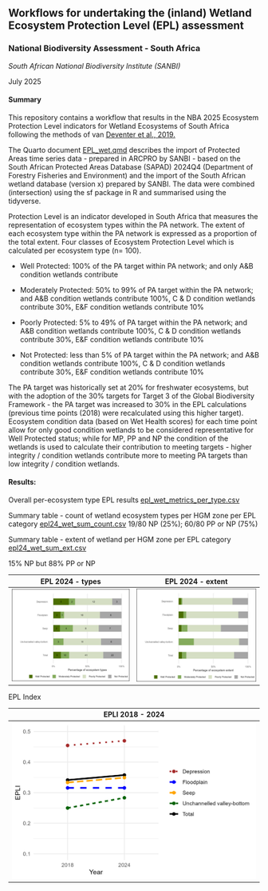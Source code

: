 ## **Workflows for undertaking the (inland) Wetland Ecosystem Protection Level (EPL) assessment**

### **National Biodiversity Assessment - South Africa**

*South African National Biodiversity Institute (SANBI)*

July 2025

#### **Summary**

This repository contains a workflow that results in the NBA 2025 Ecosystem Protection Level indicators for Wetland Ecosystems of South Africa following the methods of van [Deventer et al., 2019.](http://hdl.handle.net/20.500.12143/5847)

The Quarto document [EPL_wet.qmd](https://github.com/askowno/EPL_riv/blob/main/EPL_wet.qmd) describes the import of Protected Areas time series data - prepared in ARCPRO by SANBI - based on the South African Protected Areas Database (SAPAD) 2024Q4 (Department of Forestry Fisheries and Environment) and the import of the South African wetland database (version x) prepared by SANBI. The data were combined (intersection) using the sf package in R and summarised using the tidyverse.

Protection Level is an indicator developed in South Africa that measures the representation of ecosystem types within the PA network. The extent of each ecosystem type within the PA network is expressed as a proportion of the total extent. Four classes of Ecosystem Protection Level which is calculated per ecosystem type (n= 100).

-   Well Protected: 100% of the PA target within PA network; and only A&B condition wetlands contribute

-   Moderately Protected: 50% to 99% of PA target within the PA network; and A&B condition wetlands contribute 100%, C & D condition wetlands contribute 30%, E&F condition wetlands contribute 10%

-   Poorly Protected: 5% to 49% of PA target within the PA network; and A&B condition wetlands contribute 100%, C & D condition wetlands contribute 30%, E&F condition wetlands contribute 10%

-   Not Protected: less than 5% of PA target within the PA network; and A&B condition wetlands contribute 100%, C & D condition wetlands contribute 30%, E&F condition wetlands contribute 10%

The PA target was historically set at 20% for freshwater ecosystems, but with the adoption of the 30% targets for Target 3 of the Global Biodiversity Framework - the PA target was increased to 30% in the EPL calculations (previous time points (2018) were recalculated using this higher target). Ecosystem condition data (based on Wet Health scores) for each time point allow for only good condition wetlands to be considered representative for Well Protected status; while for MP, PP and NP the condition of the wetlands is used to calculate their contribution to meeting targets - higher integrity / condition wetlands contribute more to meeting PA targets than low integrity / condition wetlands.

#### **Results:**

Overall per-ecosystem type EPL results [epl_wet_metrics_per_type.csv](outputs/epl_wet_metrics_per_type.csv)

Summary table - count of wetland ecosystem types per HGM zone per EPL category [epl24_wet_sum_count.csv](https://github.com/askowno/EPL_riv/blob/main/outputs/epl24_wet_sum_count.csv) 19/80 NP (25%); 60/80 PP or NP (75%)

Summary table - extent of wetland per HGM zone per EPL category [epl24_wet_sum_ext.csv](outputs/epl24_rwet_sum_ext.csv)

15% NP but 88% PP or NP

| EPL 2024 - types | EPL 2024 - extent |
|----|----|
| ![](outputs/epl24_wet_bar_plot_count.jpeg) | ![](outputs/epl24_wet_bar_plot_ext.jpeg) |

EPL Index

| EPLI 2018 - 2024                     |
|--------------------------------------|
| ![](outputs/epli_wet_line_plot.jpeg) |
